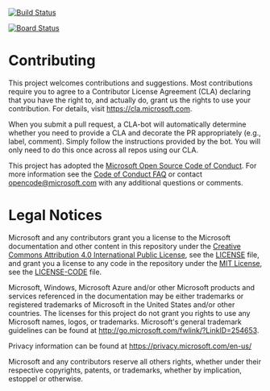 
[![Build Status](https://dev.azure.com/wangershaohui/MyFirstDevOps/_apis/build/status/wanghui2019.pipelines-java?branchName=master)](https://dev.azure.com/wangershaohui/MyFirstDevOps/_build/latest?definitionId=1&branchName=master)

[![Board Status](https://dev.azure.com/wangershaohui/158fe5dd-83fb-4fec-88eb-85ea30c737f8/d73fe183-9429-4641-87ce-d4b1d5b77eda/_apis/work/boardbadge/1603f0a2-a7e4-454e-95fa-856a67b42ec0?columnOptions=1)](https://dev.azure.com/wangershaohui/158fe5dd-83fb-4fec-88eb-85ea30c737f8/_boards/board/t/d73fe183-9429-4641-87ce-d4b1d5b77eda/Microsoft.EpicCategory)

# Contributing

This project welcomes contributions and suggestions.  Most contributions require you to agree to a
Contributor License Agreement (CLA) declaring that you have the right to, and actually do, grant us
the rights to use your contribution. For details, visit https://cla.microsoft.com.

When you submit a pull request, a CLA-bot will automatically determine whether you need to provide
a CLA and decorate the PR appropriately (e.g., label, comment). Simply follow the instructions
provided by the bot. You will only need to do this once across all repos using our CLA.

This project has adopted the [Microsoft Open Source Code of Conduct](https://opensource.microsoft.com/codeofconduct/).
For more information see the [Code of Conduct FAQ](https://opensource.microsoft.com/codeofconduct/faq/) or
contact [opencode@microsoft.com](mailto:opencode@microsoft.com) with any additional questions or comments.

# Legal Notices

Microsoft and any contributors grant you a license to the Microsoft documentation and other content
in this repository under the [Creative Commons Attribution 4.0 International Public License](https://creativecommons.org/licenses/by/4.0/legalcode),
see the [LICENSE](LICENSE) file, and grant you a license to any code in the repository under the [MIT License](https://opensource.org/licenses/MIT), see the
[LICENSE-CODE](LICENSE-CODE) file.

Microsoft, Windows, Microsoft Azure and/or other Microsoft products and services referenced in the documentation
may be either trademarks or registered trademarks of Microsoft in the United States and/or other countries.
The licenses for this project do not grant you rights to use any Microsoft names, logos, or trademarks.
Microsoft's general trademark guidelines can be found at http://go.microsoft.com/fwlink/?LinkID=254653.

Privacy information can be found at https://privacy.microsoft.com/en-us/

Microsoft and any contributors reserve all others rights, whether under their respective copyrights, patents,
or trademarks, whether by implication, estoppel or otherwise.
